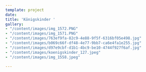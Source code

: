 ```yaml
---
template: project
date: 
title: 'Königskinder '
gallery:
- "/content/images/img_1572.PNG"
- "/content/images/img_1571.PNG"
- "/content/images/763ef9fa-82c9-4e88-9f5f-6316bf05e498.jpg"
- "/content/images/b069c66f-df48-4e77-9bb7-ca6e4fa1e255.jpg"
- "/content/images/d97e9cbf-d1b1-4bc9-be10-4744f927f6af.jpg"
- "/content/images/koenigskinder_127.jpeg"
- "/content/images/img_1558.jpeg"

---
```

